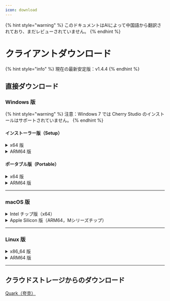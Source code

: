 ```yaml
---
icon: download
---
```


{% hint style="warning" %}
このドキュメントはAIによって中国語から翻訳されており、まだレビューされていません。
{% endhint %}

# クライアントダウンロード

{% hint style="info" %}
現在の最新安定版：v1.4.4
{% endhint %}

## 直接ダウンロード

### Windows 版

{% hint style="warning" %}
注意：Windows 7 では Cherry Studio のインストールはサポートされていません。
{% endhint %}

#### インストーラー版（Setup）

<details>

<summary>x64 版</summary>

**メインリンク：**

【[Cherry Studio 公式サイト](https://cherry-ai.com/download)】 【[GitHub](https://github.com/CherryHQ/cherry-studio/releases/download/v1.4.4/Cherry-Studio-1.4.4-x64-setup.exe)】

**代替リンク：**

【[ライン1](https://download-cf.ocoolai.com/https://github.com/CherryHQ/cherry-studio/releases/download/v1.4.4/Cherry-Studio-1.4.4-x64-setup.exe)】 【[ライン2](https://download.ocoolai.com/https://github.com/CherryHQ/cherry-studio/releases/download/v1.4.4/Cherry-Studio-1.4.4-x64-setup.exe)】 【[ライン3](https://download.ocoolai.online/https://github.com/CherryHQ/cherry-studio/releases/download/v1.4.4/Cherry-Studio-1.4.4-x64-setup.exe)】

</details>

<details>

<summary>ARM64 版</summary>

**メインリンク：**

【[Cherry Studio 公式サイト](https://cherry-ai.com/download)】 【[GitHub](https://github.com/CherryHQ/cherry-studio/releases/download/v1.4.4/Cherry-Studio-1.4.4-arm64-setup.exe)】

**代替リンク：**

【[ライン1](https://download-cf.ocoolai.com/https://github.com/CherryHQ/cherry-studio/releases/download/v1.4.4/Cherry-Studio-1.4.4-arm64-setup.exe)】 【[ライン2](https://download.ocoolai.com/https://github.com/CherryHQ/cherry-studio/releases/download/v1.4.4/Cherry-Studio-1.4.4-arm64-setup.exe)】 【[ライン3](https://download.ocoolai.online/https://github.com/CherryHQ/cherry-studio/releases/download/v1.4.4/Cherry-Studio-1.4.4-arm64-setup.exe)】

</details>

#### ポータブル版（Portable）

<details>

<summary>x64 版</summary>

**メインリンク：**

【[Cherry Studio 公式サイト](https://cherry-ai.com/download)】 【[GitHub](https://github.com/CherryHQ/cherry-studio/releases/download/v1.4.4/Cherry-Studio-1.4.4-x64-portable.exe)】

**代替リンク：**

【[ライン1](https://download-cf.ocoolai.com/https://github.com/CherryHQ/cherry-studio/releases/download/v1.4.4/Cherry-Studio-1.4.4-x64-portable.exe)】 【[ライン2](https://download.ocoolai.com/https://github.com/CherryHQ/cherry-studio/releases/download/v1.4.4/Cherry-Studio-1.4.4-x64-portable.exe)】 【[ライン3](https://download.ocoolai.online/https://github.com/CherryHQ/cherry-studio/releases/download/v极4.4/Cherry-Studio-1.4.4-x64-portable.exe)】

</details>

<details>

<summary>ARM64 版</summary>

**メインリンク：**

【[Cherry Studio 公式サイト](https://cherry-ai.com/download)】 【[GitHub](https://github.com/C极rryHQ/cherry-studio/releases/download/v1.4.4/Cherry-Studio-1.4.4-arm64-portable.exe)】

**代替リンク：**

【[ライン1](https://download-cf.ocoolai.com/https://github.com/CherryHQ/cherry-studio/releases/download/v1.4.4/Cherry-Studio-1.4.4-arm64-portable.exe)】 【[ライン2](https://download.ocoolai.com/https://github.com/CherryHQ/cherry-studio/releases/download/v1.4.4/Cherry-Studio-1.4.4-arm64-portable.exe)】 【[ライン3](https://download.ocoolai.online/https://github.com/CherryHQ/cherry-studio/releases/download/v1.4.4/Cherry-Studio-1.4.4-arm64-portable.exe)】

</details>

***

### macOS 版

<details>

<summary>Intel チップ版（x64）</summary>

**メインリンク：**

【[Cherry Studio 公式サイト](https://cherry-ai.com/download)】 【[GitHub](https://github.com/CherryHQ/cherry-studio/releases/download/v1.4.4/Cherry-Studio-1.4.4-x64.dmg)】

**代替リンク：**

【[ライン1](https://download-cf.ocoolai.com/https://github.com/CherryHQ/cherry-studio/releases/download/v1.4.4/Cherry-Studio-1.4.4-x64.dmg)】 【[ライン2](https://download.ocoolai.com/https://github.com/CherryHQ/cherry-studio/releases/download/v1.4.4/Cherry-Studio-1.4.4-x64.dmg)】 【[ライン3](https://download.ocoolai.online/https://github.com/CherryHQ/cherry-studio/releases/download/v1.4.4/Cherry-Studio-1.4.4-x64.dmg)】

</details>

<details>

<summary>Apple Silicon 版（ARM64，Mシリーズチップ）</summary>

**メインリンク：**

【[Cherry Studio 公式サイト](https://cherry-ai.com/download)】 【[GitHub](https://github.com/CherryHQ/cherry-studio/releases/download/v1.4.4/Cherry-Studio-1.4.4-arm64.dmg)】

**代替リンク：**

【[ライン1](https://download-cf.ocoolai.com/https://github.com/CherryHQ/cherry-studio/releases/download/v1.4.4/Cherry-Studio-1.4.4-arm64.dmg)】 【[ライン2](https://download.ocoolai.com/https://github.com/CherryHQ/cherry-studio/releases/download/v1.4.4/Cherry-Studio-1.4.4-arm64.dmg)】 【[ライン3](https://download.ocoolai.online/https://github.com/CherryHQ/cherry-studio/releases/download/v1.4.4/Cherry-Studio-1.4.4-arm64.dmg)】

</details>

***

### Linux 版

<details>

<summary>x86_64 版</summary>

**メインリンク：**

【[Cherry Studio 公式サイト](https://cherry-ai.com/download)】 【[GitHub](https://github.com/CherryHQ/cherry-studio/releases/download/v1.4.4/Cherry-Studio-1.4.4-x86_64.AppImage)】

**代替リンク：**

【[ライン1](https://download-cf.ocoolai.com/https://github.com/CherryHQ/cherry-studio/releases/download/v1.4.4/Cherry-Studio-1.4.4-x86_64.AppImage)】 【[ライン2](https://download.ocoolai.com/https://github.com/CherryHQ/cherry-studio/releases/download/v1.4.4/Cherry-Studio-1.4.4-x86_64.AppImage)】 【[ライン3](https://download.ocoolai.online/https://github.com/CherryHQ/cherry-studio/releases/download/v1.4.4/Cherry-Studio-1.4.4-x86_64.AppImage)】

</details>

<details>

<summary>ARM64 版</summary>

**メインリンク：**

【[Cherry Studio 公式サイト](https://cherry-ai.com/download)】 【[GitHub](https://github.com/CherryHQ/cherry-studio/releases/download/v1.4.4/Cherry-Studio-1.4.4-arm64.AppImage)】

**代替リンク：**

【[ライン1](https://download-cf.ocoolai.com/https://github.com/CherryHQ/cherry-studio/releases/download/v1.4.4/Cherry-Studio-1.4.4-arm64.AppImage)】 【[ライン2](https://download.ocoolai.com/https://github.com/CherryHQ/cherry-studio/releases/download/v1.4.4/Cherry-Studio-1.4.4-arm64.AppImage)】 【[ライン3](https://download.ocoolai.online/https://github.com/CherryHQ/cherry-studio/releases/download/v1.4.4/Cherry-Studio-1.4.4-arm64-AppImage)】

</details>

***

## クラウドストレージからのダウンロード

[Quark（夸克）](https://pan.quark.cn/s/c8533a1ec63e#/list/share)